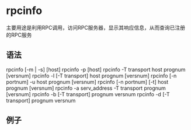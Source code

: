 # rpcinfo

主要用途是利用RPC调用，访问RPC服务器，显示其响应信息，从而查询已注册的RPC服务

## 语法
rpcinfo [-m | -s] [host]
rpcinfo -p [host]
rpcinfo -T transport host prognum [versnum]
rpcinfo -l [-T transport] host prognum [versnum]
rpcinfo [-n portnum] -u host prognum [versnum]
rpcinfo [-n portnum] [-t] host prognum [versnum]
rpcinfo -a serv_address -T transport prognum [versnum]
rpcinfo -b [-T transport] prognum versnum
rpcinfo -d [-T transport] prognum versnum

## 例子

